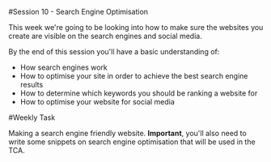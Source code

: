 #Session 10 - Search Engine Optimisation 

This week we're going to be looking into how to make sure the websites you create are visible on the search engines and social media. 

By the end of this session you'll have a basic understanding of:

* How search engines work 
* How to optimise your site in order to achieve the best search engine results
* How to determine which keywords you should be ranking a website for
* How to optimise your website for social media


#Weekly Task

Making a search engine friendly website. **Important**, you'll also need to write some snippets on search engine optimisation that will be used in the TCA. 